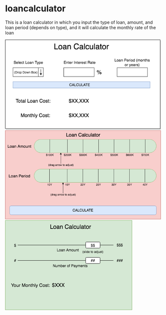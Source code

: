 # loancalculator
This is a loan calculator in which you input the type of loan, amount, and loan period (depends on type), and it will calculate the monthly rate of the loan

![](https://github.com/CSJoyce/loancalculator/blob/master/loan%20calculator%201.png)
![](https://github.com/CSJoyce/loancalculator/blob/master/loan%20calculator%202%20(1).png)
![](https://github.com/CSJoyce/loancalculator/blob/master/loan%20calculator%203.png)
